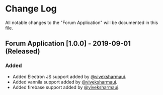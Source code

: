# Change Log

All notable changes to the "Forum Application" will be documented in this file.

## Forum Application [1.0.0] - 2019-09-01 (Released) 
### Added
- Added Electron JS support added by [@viveksharmaui](https://github.com/viveksharmaui).
- Added vannila support added by [@viveksharmaui](https://github.com/viveksharmaui).
- Added firebase support added by [@viveksharmaui](https://github.com/viveksharmaui).
